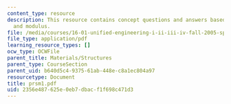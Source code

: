 ```yaml
---
content_type: resource
description: This resource contains concept questions and answers based on cross section
  and modulus.
file: /media/courses/16-01-unified-engineering-i-ii-iii-iv-fall-2005-spring-2006/2356e487625e0eb7dbacf1f698c471d3_prsm1.pdf
file_type: application/pdf
learning_resource_types: []
ocw_type: OCWFile
parent_title: Materials/Structures
parent_type: CourseSection
parent_uid: b640d5c4-9375-61ab-448e-c8a1ec804a97
resourcetype: Document
title: prsm1.pdf
uid: 2356e487-625e-0eb7-dbac-f1f698c471d3
---
```

